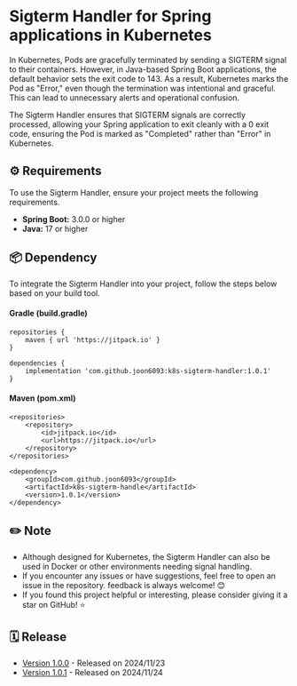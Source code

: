 # Sigterm Handler for Spring applications in Kubernetes
In Kubernetes, Pods are gracefully terminated by sending a SIGTERM signal to their containers. However, in Java-based Spring Boot applications, the default behavior sets the exit code to 143. As a result, Kubernetes marks the Pod as "Error," even though the termination was intentional and graceful. This can lead to unnecessary alerts and operational confusion.

The Sigterm Handler ensures that SIGTERM signals are correctly processed, allowing your Spring application to exit cleanly with a 0 exit code, ensuring the Pod is marked as "Completed" rather than "Error" in Kubernetes.

## ⚙️ Requirements
To use the Sigterm Handler, ensure your project meets the following requirements.

- **Spring Boot:** 3.0.0 or higher  
- **Java:** 17 or higher

## 📦 Dependency
To integrate the Sigterm Handler into your project, follow the steps below based on your build tool.

#### Gradle (build.gradle)
```
repositories {
    maven { url 'https://jitpack.io' }
}

dependencies {  
    implementation 'com.github.joon6093:k8s-sigterm-handler:1.0.1'
}
```
#### Maven (pom.xml)
```
<repositories>  
    <repository>  
        <id>jitpack.io</id>  
        <url>https://jitpack.io</url>  
    </repository>  
</repositories>

<dependency>  
    <groupId>com.github.joon6093</groupId>  
    <artifactId>k8s-sigterm-handle</artifactId>  
    <version>1.0.1</version>  
</dependency>
```

## ✏️ Note
- Although designed for Kubernetes, the Sigterm Handler can also be used in Docker or other environments needing signal handling.
- If you encounter any issues or have suggestions, feel free to open an issue in the repository. feedback is always welcome! 😊
- If you found this project helpful or interesting, please consider giving it a star on GitHub! ⭐

## 🗓️ Release
- [Version 1.0.0](https://github.com/joon6093/k8s-sigterm-handler/releases/tag/1.0.0) - Released on 2024/11/23
- [Version 1.0.1](https://github.com/joon6093/k8s-sigterm-handler/releases/tag/1.0.1) - Released on 2024/11/24

